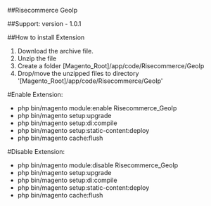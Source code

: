 ##Risecommerce GeoIp


##Support: 
version - 1.0.1

##How to install Extension

1. Download the archive file.
2. Unzip the file
3. Create a folder [Magento_Root]/app/code/Risecommerce/GeoIp
4. Drop/move the unzipped files to directory '[Magento_Root]/app/code/Risecommerce/GeoIp'

#Enable Extension:
- php bin/magento module:enable Risecommerce_GeoIp
- php bin/magento setup:upgrade
- php bin/magento setup:di:compile
- php bin/magento setup:static-content:deploy
- php bin/magento cache:flush

#Disable Extension:
- php bin/magento module:disable Risecommerce_GeoIp
- php bin/magento setup:upgrade
- php bin/magento setup:di:compile
- php bin/magento setup:static-content:deploy
- php bin/magento cache:flush
